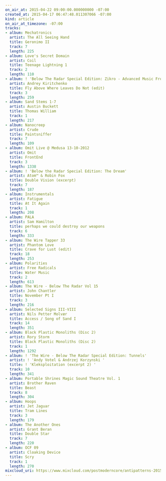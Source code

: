 ```yaml
---
on_air_at: 2015-04-22 09:00:00.000000000 -07:00
created_at: 2015-04-17 06:47:48.011307066 -07:00
kind: article
on_air_at_timezone: -07:00
tracks:
- album: Mechatronics
  artist: The All Seeing Hand
  title: Geronimo II
  track: 7
  length: 225
- album: Love's Secret Domain
  artist: Coil
  title: Teenage Lightning 1
  track: 2
  length: 110
- album: ! 'Below The Radar Special Edition: Zikro - Advanced Music From Ukraine'
  artist: Andrey Kiritchenko
  title: Fly Above Where Leaves Do Not (edit)
  track: 3
  length: 259
- album: Sand Stems 1-7
  artist: Austin Buckett
  title: Thomas William
  track: 1
  length: 217
- album: Nanocreep
  artist: Crude
  title: Paintsniffer
  track: 7
  length: 109
- album: Omit Live @ Medusa 13-10-2012
  artist: Omit
  title: FrontEnd
  track: 3
  length: 1338
- album: ! 'Below the Radar Special Edition: The Dream'
  artist: Atom™ & Robin Fox
  title: Double Vision (excerpt)
  track: 7
  length: 187
- album: Instrumentals
  artist: Fatigue
  title: At It Again
  track: 1
  length: 208
- album: PALA
  artist: Sam Hamilton
  title: perhaps we could destroy our weapons
  track: 6
  length: 333
- album: The Wire Tapper 33
  artist: Phantom Love
  title: Crave for Lust (edit)
  track: 18
  length: 253
- album: Polarities
  artist: Free Radicals
  title: Water Music
  track: 2
  length: 613
- album: The Wire - Below The Radar Vol 15
  artist: John Chantler
  title: November Pt I
  track: 3
  length: 216
- album: Selected Signs III-VIII
  artist: Nils Petter Molvær
  title: Access / Song of Sand I
  track: 14
  length: 351
- album: Black Plastic Monoliths (Disc 2)
  artist: Rory Storm
  title: Black Plastic Monoliths (Disc 2)
  track: 1
  length: 1292
- album: ! 'The Wire - Below The Radar Special Edition: Tunnels'
  artist: ! 'Andy Votel & Andrzej Korzynski '
  title: ! 'Kleksploitation (excerpt 2) '
  track: 10
  length: 341
- album: Portable Shrines Magic Sound Theatre Vol. 1
  artist: Brother Raven
  title: Beast
  track: 8
  length: 304
- album: Hoops
  artist: Jet Jaguar
  title: Tram Lines
  track: 3
  length: 179
- album: The Another Ones
  artist: Grant Beran
  title: Double Star
  track: 7
  length: 220
- album: OCF 09
  artist: Cloaking Device
  title: Scry
  track: 1
  length: 270
mixcloud_uri: https://www.mixcloud.com/postmoderncore/antipatterns-2015-04-22/
---
```

